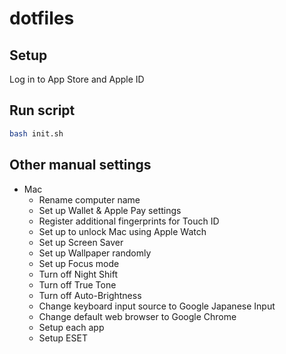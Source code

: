 # dotfiles

## Setup

Log in to App Store and Apple ID

## Run script

```bash
bash init.sh
```

## Other manual settings

- Mac
  - Rename computer name
  - Set up Wallet & Apple Pay settings
  - Register additional fingerprints for Touch ID
  - Set up to unlock Mac using Apple Watch
  - Set up Screen Saver
  - Set up Wallpaper randomly
  - Set up Focus mode
  - Turn off Night Shift
  - Turn off True Tone
  - Turn off Auto-Brightness
  - Change keyboard input source to Google Japanese Input
  - Change default web browser to Google Chrome
  - Setup each app
  - Setup ESET
